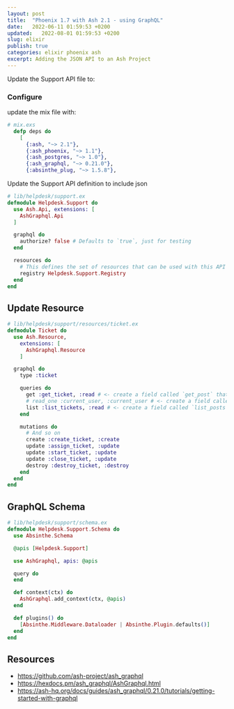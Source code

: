 ```yaml
---
layout: post
title:  "Phoenix 1.7 with Ash 2.1 - using GraphQL"
date:   2022-06-11 01:59:53 +0200
updated:   2022-08-01 01:59:53 +0200
slug: elixir
publish: true
categories: elixir phoenix ash
excerpt: Adding the JSON API to an Ash Project
---
```

Update the Support API file to:

### Configure

update the mix file with:
```elixir
# mix.exs
  defp deps do
    [
      {:ash, "~> 2.1"},
      {:ash_phoenix, "~> 1.1"},
      {:ash_postgres, "~> 1.0"},
      {:ash_graphql, "~> 0.21.0"},
      {:absinthe_plug, "~> 1.5.8"},
```

Update the Support API definition to include json
```elixir
# lib/helpdesk/support.ex
defmodule Helpdesk.Support do
  use Ash.Api, extensions: [
    AshGraphql.Api
  ]

  graphql do
    authorize? false # Defaults to `true`, just for testing
  end

  resources do
    # This defines the set of resources that can be used with this API
    registry Helpdesk.Support.Registry
  end
end
```

## Update Resource

```elixir
# lib/helpdesk/support/resources/ticket.ex
defmodule Ticket do
  use Ash.Resource,
    extensions: [
      AshGraphql.Resource
    ]

  graphql do
    type :ticket

    queries do
      get :get_ticket, :read # <- create a field called `get_post` that uses the `read` read action to fetch a single post
      # read_one :current_user, :current_user # <- create a field called `current_user` that uses the `current_user` read action to fetch a single record
      list :list_tickets, :read # <- create a field called `list_posts` that uses the `read` read action to fetch a list of posts
    end

    mutations do
      # And so on
      create :create_ticket, :create
      update :assign_ticket, :update
      update :start_ticket, :update
      update :close_ticket, :update
      destroy :destroy_ticket, :destroy
    end
  end
end
```

## GraphQL Schema

```elixir
# lib/helpdesk/support/schema.ex
defmodule Helpdesk.Support.Schema do
  use Absinthe.Schema

  @apis [Helpdesk.Support]

  use AshGraphql, apis: @apis

  query do
  end

  def context(ctx) do
    AshGraphql.add_context(ctx, @apis)
  end

  def plugins() do
    [Absinthe.Middleware.Dataloader | Absinthe.Plugin.defaults()]
  end
end

```

## Resources

* https://github.com/ash-project/ash_graphql
* https://hexdocs.pm/ash_graphql/AshGraphql.html
* https://ash-hq.org/docs/guides/ash_graphql/0.21.0/tutorials/getting-started-with-graphql

